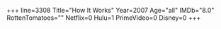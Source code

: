 +++
line=3308
Title="How It Works"
Year=2007
Age="all"
IMDb="8.0"
RottenTomatoes=""
Netflix=0
Hulu=1
PrimeVideo=0
Disney=0
+++

